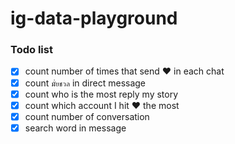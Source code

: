 # ig-data-playground

### Todo list
- [x] count number of times that send ❤️ in each chat
- [x] count `มั่ยชวล` in direct message
- [x] count who is the most reply my story
- [x] count which account I hit ❤️ the most
- [x] count number of conversation
- [x] search word in message